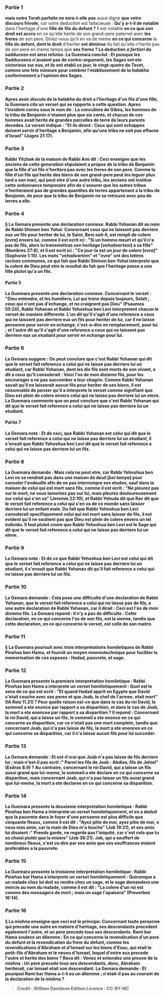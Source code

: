 
### Partie 1
<b>mais notre Torah parfaite ne sera-t-elle pas</b> aussi digne <b>que votre discours frivole,</b> car votre deduction est fallacieuse : <b>Qu'y a-t-il de notable</b> dans l'heritage d'une <b>fille de</b> <b>fils du defunt ?</b> Il est notable <b>en ce que son droit est accru</b> en ce qu'elle herite de son grand-pere paternel avec <b>les freres</b> de son pere. Diriez-vous</b> qu'il en va de meme <b>en ce qui concerne</b> la <b>fille du defunt, dont le droit</b> d'heriter <b>est diminue</b> du fait qu'elle n'herite pas de son pere en meme temps que <b>ses <b>freres ?</b> La deduction <i>a fortiori</i> du sadduceen est ainsi refutee. La Guemara conclut : <b>Et</b> puisque les Sadduceens n'avaient pas de contre-argument, les Sages <b>ont ete victorieux sur eux, et ils ont etabli ce jour,</b> le vingt-quatre de Tevet, comme une <b>fete mineure</b> pour celebrer l'etablissement de la <i>halakha</i> conformement a l'opinion des Sages.

### Partie 2
Apres avoir discute de la <i>halakha</i> du droit a l'heritage d'un fils d'une fille, la Guemara cite un verset qui se rapporte a cette question. Apres l'incident connu sous le nom de : La concubine de Gibea, les hommes de la tribu de Benjamin n'etaient plus que six cents, et chacun de ces hommes avait herite de grandes parcelles de terre de leurs parents decedes. Le verset indique : <b>"Et ils dirent : Ceux qui sont echappes doivent servir d'heritage a Benjamin, afin qu'une tribu ne soit pas effacee d'Israel"</b> (Juges 21:17).

### Partie 3
<b>Rabbi Yitzhak de la maison de Rabbi Ami dit :</b> Ceci <b>enseigne que</b> les anciens de cette generation <b>stipulaient a propos de la tribu de Benjamin que la fille d'un fils n'heritera pas avec les freres</b> de son pere. Comme la fille d'un fils qui herite des biens de son grand-pere peut les leguer plus tard a son mari, qui peut etre d'une autre tribu, les anciens ont institue cette ordonnance temporaire afin de s'assurer que les autres tribus n'heriteraient pas de grandes quantites de terres appartenant a la tribu de Benjamin, de peur que la tribu de Benjamin ne se retrouve avec peu de terres a elle.

### Partie 4
§ La Gemara presente une declaration connexe. <b>Rabbi Yohanan dit au nom de Rabbi Shimon ben Yohai:</b> Concernant <b>ceux qui ne laissent pas</b> derriere eux <b>un fils pour heriter</b> de <b>lui, le Saint, Beni soit-Il, est rempli de colere [<i>evra</i>] envers lui,</b> comme <b>il est ecrit ici : </b> "Si un homme meurt et qu'il n'a pas de fils, <b>alors tu transmettras son heritage [<i>vehaâvartem</i>]</b> a sa fille" (Nombres 27:8), <b>et il est ecrit ici : "Ce jour-la est un jour de colere [<i>evra</i>]"</b> (Sophonie 1:15). Les mots "<i>vehaâvartem</i>" et "<i>evra</i>" ont des lettres racines communes, ce qui fait que Rabbi Shimon ben Yohai interprete que la colere de Dieu peut etre le resultat du fait que l'heritage passe a une fille plutot qu'a un fils.

#### Partie 5
La Guemara presente une declaration connexe. Concernant le verset : "Dieu entendra, et les humiliera, Lui qui trone depuis toujours, Selah ; <b>ceux qui n'ont pas d'echange, et ne craignent pas Dieu"</b> (Psaumes 55:20), <b>Rabbi Yohanan et Rabbi Yehoshua ben Levi</b> interpretent chacun le verset de maniere differente. <b>L'un dit</b> qu'il s'agit d'une reference a <b>ceux qui ne laissent pas</b> derriere eux <b>un fils</b> pour heriter de lui, car il ne laisse personne pour servir en echange, c'est-a-dire en remplacement, pour lui ; <b>et l'autre dit</b> qu'il s'agit d'une reference a <b>ceux qui ne laissent pas</b> derriere eux <b>un etudiant</b> pour servir en echange pour lui.

### Partie 6
La Gemara suggere : <b>On peut conclure</b> que c'est <b>Rabbi Yohanan qui dit</b> que le verset fait reference a celui qui ne laisse pas derriere lui <b>un etudiant, car Rabbi Yohanan,</b> dont les dix fils sont morts de son vivant, <b>a dit</b> a ceux qu'il consolerait : <b>Voici l'os de mon dixieme fils,</b> pour les encourager a ne pas succomber a leur chagrin. Comme Rabbi Yohanan savait qu'il ne laisserait aucun fils pour heriter de ses biens, il est raisonnable de penser qu'il a interprete le verset comme signifiant que Dieu est plein de colere envers celui qui ne laisse pas derriere lui un eleve. La Guemara commente que <b>on peut conclure que</b> c'est <b>Rabbi Yohanan qui dit</b> que le verset fait reference a celui qui ne laisse pas derriere lui <b>un etudiant.</b>

#### Partie 7
La Gemara note : <b>Et de</b> ceci, <b>que Rabbi Yohanan</b> est celui qui <b>dit</b> que le verset fait reference a celui qui ne laisse pas derriere lui <b>un etudiant,</b> il s'ensuit que <b>Rabbi Yehoshua ben Levi dit</b> que le verset fait reference a celui qui ne laisse pas derriere lui <b>un fils.</b>

### Partie 8
La Guemara demande : <b>Mais</b> cela ne peut etre, car <b>Rabbi Yehoshua ben Levi ne se rendrait pas dans une maison de deuil [<i>bei tamya</i>]</b> pour consoler l'endeuille afin de ne pas interrompre ses etudes, <b>sauf dans la maison de celui qui est mort sans fils, comme il est ecrit : </b> "Ne pleurez pas sur le mort, ne vous lamentez pas sur lui, mais <b>pleurez douloureusement sur celui qui s'en va"</b> (Jeremie 22:10), <b>et Rabbi Yehuda dit</b> que <b>Rav dit</b> que le verset fait reference <b>a</b> celui qui <b>s'en va</b> de ce monde <b>sans</b> laisser derriere lui <b>un enfant male. </b> Du fait que Rabbi Yehoshua ben Levi consolerait specifiquement celui qui est mort sans laisser de fils, il est evident qu'il ne soutient pas que Dieu est plein de colere envers un tel individu. <b>Il faut plutot croire que <b>Rabbi Yehoshua ben Levi est</b> le Sage <b>qui dit</b> que le verset fait reference a celui qui ne laisse pas derriere lui <b>un eleve.</b>

### Partie 9
La Gemara note : <b>Et de</b> ce <b>que Rabbi Yehoshua ben Levi est</b> celui <b>qui dit</b> que le verset fait reference a celui qui ne laisse pas derriere lui <b>un etudiant,</b> il s'ensuit que <b>Rabbi Yohanan dit</b> qu'il fait reference a celui qui ne laisse pas derriere lui <b>un fils.</b>

### Partie 10
La Gemara demande : Cela pose <b>une difficulte</b> d'une declaration <b>de Rabbi Yohanan,</b> que le verset fait reference a celui qui ne laisse pas de fils, <b>a</b> une autre declaration <b>de Rabbi Yohanan,</b> car il dirait : Ceci est l'os de mon dixieme fils. La Gemara repond : Il n'y a <b>pas de difficulte : Cette</b> declaration, en ce qui concerne l'os de son fils, <b>est la sienne,</b> tandis que <b>cette</b> declaration, en ce qui concerne le verset, <b>est celle de son maitre.</b>

### Partie 11
§ La Guemara poursuit avec trois interpretations homiletiques de Rabbi Pinehas ben Hama, et fournit <b>un moyen mnemotechnique</b> pour faciliter la memorisation de ces exposes : <b>Hadad, pauvrete, et sage.</b>

### Partie 12
La Guemara presente la premiere interpretation homiletique : <b>Rabbi Pinehas ben Hama a interprete</b> un verset <b>homiletiquement : Quel</b> est le sens de ce <b>qui est ecrit : "Et quand Hadad apprit en Egypte que David s'etait couche avec ses peres et que Joab, le chef de l'armee, etait mort"</b> (IA Rois 11.21) ? <b>Pour quelle</b> raison est-ce que <b>dans le cas du roi <b>David, le sommeil a ete enonce par rapport a sa</b> disparition, <b>et dans</b> le cas de <b>Joab, la mort a ete enoncee par rapport a sa</b> disparition ? Il repond : Concernant le roi <b>David, qui a laisse un fils</b>, <b>le sommeil a ete enonce en ce qui concerne sa</b> disparition, car ce n'etait pas une mort complete, tandis que concernant <b>Joab, qui n'a pas laisse de fils</b>, <b>la mort a ete enoncee en ce qui concerne sa</b> disparition, car il n'a laisse aucun fils pour lui succeder.

### Partie 13
La Gemara demande : <b>Et</b> est-il vrai que <b>Joab n'a pas laisse de fils</b> derriere lui ; <b>mais n'est-il pas ecrit :" Parmi les fils de Joab : Abdias, fils de Jehiel"</b> (Esdras 8.9) ? <b>Au contraire,</b> concernant le roi <b>David, qui a laisse un fils aussi</b> grand que <b>lui-meme, le sommeil a ete declare en ce qui concerne sa</b> disparition, mais concernant <b>Joab, qui n'a pas laisse un fils aussi</b> grand que <b>lui-meme, la mort a ete declaree en ce qui concerne sa</b> disparition.

### Partie 14
La Guemara presente la deuxieme interpretation homiletique : <b>Rabbi Pinehas ben Hama a interprete</b> un verset <b>homiletiquement,</b> et en a deduit que <b>la pauvrete dans le foyer d'une personne est plus difficile que cinquante fleaux, comme il est dit : "Ayez pitie de moi, ayez pitie de moi, o vous mes amis, car la main de Dieu m'a touche"</b> (Job 19:21), <b>et ses amis lui disaient :" Prends garde, ne regarde pas l'iniquité, car c'est cela que tu as choisi plutèt que la misère" (Job 36:21). Job, qui a souffert de nombreux fleaux, s'est vu dire par ses amis que ses souffrances etaient preferables a la pauvrete.

### Partie 15
La Guemara presente la troisieme interpretation homiletique : <b>Rabbi Pinehas bar Hama a interprete</b> un verset <b>homiletiquement : Quiconque a un malade chez lui doit se rendre chez un sage, et</b> le sage <b>demandera</b> une <b>mercie au nom</b> du malade, <b>comme il est dit : "La colere d'un roi est comme des messagers de mort ; mais un sage l'apaisera"</b> (Proverbes 16:14).

### Partie 16
§ La mishna enseigne que <b>ceci est le principe:</b> Concernant <b>toute personne qui precede</b> une autre <b>en matiere d'heritage, ses descendants precedent</b> egalement l'autre, <b>et un pere precede tous ses descendants. Rami bar Hama souleve un dilemme : </b> En ce qui concerne la revendication d'un <b>pere du</b> defunt et</b> la revendication du <b>frere du</b> defunt, comme</b> les revendications d'<b>Abraham et d'Ismael sur les biens d'Esau,</b> qui etait le petit-fils d'Abraham et le neveu d'Ismael, <b>lequel d'entre eux precede</b> l'autre et herite des biens ? <b>Rava dit : Venez</b> et <b>entendez</b> une preuve de la mishna : <b>Un pere precede tous ses descendants,</b> donc, Abraham heriterait, car Ismael etait son descendant. La Gemara demande : <b>Et</b> pourquoi <b>Rami bar Hama</b> a-t-il eu un dilemme ; n'etait-il pas au courant de la declaration de la mishna ?

>Credit : William Davidson Edition
>Licence : CC-BY-NC